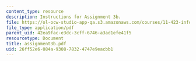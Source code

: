 ```yaml
---
content_type: resource
description: Instructions for Assignment 3b.
file: https://ol-ocw-studio-app-qa.s3.amazonaws.com/courses/11-423-information-and-communication-technologies-in-community-development-spring-2004/26ff52e6084a930878324747e9eacbb1_assignment3b.pdf
file_type: application/pdf
parent_uid: 42ea9fac-e3dc-3cff-6746-a3ad1efe41f5
resourcetype: Document
title: assignment3b.pdf
uid: 26ff52e6-084a-9308-7832-4747e9eacbb1
---
```

